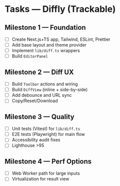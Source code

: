 # Tasks — Diffly (Trackable)

## Milestone 1 — Foundation
- [ ] Create Next.js+TS app, Tailwind, ESLint, Prettier
- [ ] Add base layout and theme provider
- [ ] Implement `lib/diff.ts` wrappers
- [ ] Build `EditorPanel`

## Milestone 2 — Diff UX
- [ ] Build `Toolbar` actions and wiring
- [ ] Build `DiffView` (inline + side-by-side)
- [ ] Add debounce and URL sync
- [ ] Copy/Reset/Download

## Milestone 3 — Quality
- [ ] Unit tests (Vitest) for `lib/diff.ts`
- [ ] E2E tests (Playwright) for main flow
- [ ] Accessibility audit fixes
- [ ] Lighthouse >95

## Milestone 4 — Perf Options
- [ ] Web Worker path for large inputs
- [ ] Virtualization for result view

